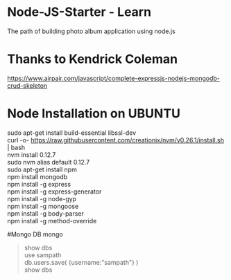 # Node-JS-Starter - Learn
The path of building photo album application using node.js

# Thanks to Kendrick Coleman
https://www.airpair.com/javascript/complete-expressjs-nodejs-mongodb-crud-skeleton

# Node Installation on UBUNTU
   sudo apt-get install build-essential libssl-dev  
   curl -o- https://raw.githubusercontent.com/creationix/nvm/v0.26.1/install.sh | bash  
   nvm install 0.12.7  
   sudo nvm alias default 0.12.7  
   sudo apt-get install npm  
   npm install mongodb  
   npm install -g express  
   npm install -g express-generator  
   npm install -g node-gyp  
   npm install -g mongoose  
   npm install -g body-parser  
   npm install -g method-override  

#Mongo DB 
   mongo  
   >show dbs  
   >use sampath  
   >db.users.save( {username:"sampath"} )  
   >show dbs  
